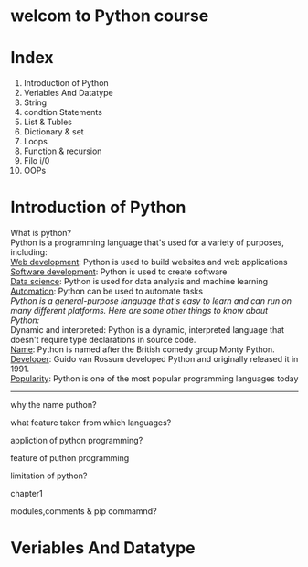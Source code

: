 # welcom to Python course 

# Index
1) Introduction of Python
2) Veriables And Datatype
3) String 
4) condtion Statements
5) List & Tubles
6) Dictionary & set
7) Loops
8) Function & recursion
9) Filo i/0
10) OOPs


# Introduction of Python

What is python? <br>
Python is a programming language that's used for a variety of purposes,  <br>
including:  <br>
<u>Web development</u>: Python is used to build websites and web applications  <br>
<u>Software development</u>: Python is used to create software  <br>
<u>Data science</u>: Python is used for data analysis and machine learning  <br>
<u>Automation</u>: Python can be used to automate tasks   <br>
<i>Python is a general-purpose language that's easy to learn and can run on many different platforms. Here are some other things to know about Python:</i>  <br>
Dynamic and interpreted: Python is a dynamic, interpreted language that doesn't require type declarations in source code.  <br>
<u>Name</u>: Python is named after the British comedy group Monty Python.  <br>
<u>Developer</u>: Guido van Rossum developed Python and originally released it in 1991.  <br>
<u>Popularity</u>: Python is one of the most popular programming languages today <br>
<hr>

why the name puthon?





what feature taken from which languages?



appliction of python programming?



feature of puthon programming


limitation of python?




chapter1

modules,comments & pip commamnd?



# Veriables And Datatype

